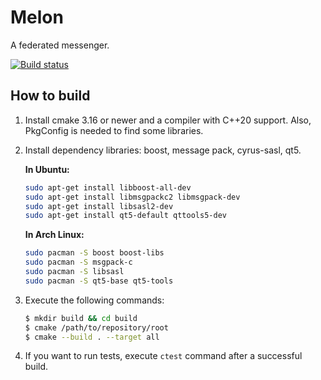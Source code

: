 # Melon

A federated messenger.

[![Build status](https://ci.appveyor.com/api/projects/status/9xw4o149e9atbn5y/branch/develop?svg=true)](https://ci.appveyor.com/project/kovdan01/melon/branch/develop)

## How to build

1. Install cmake 3.16 or newer and a compiler with C++20 support.
   Also, PkgConfig is needed to find some libraries.

2. Install dependency libraries: boost, message pack, cyrus-sasl, qt5.

   **In Ubuntu:**

   ```bash
   sudo apt-get install libboost-all-dev
   sudo apt-get install libmsgpackc2 libmsgpack-dev
   sudo apt-get install libsasl2-dev
   sudo apt-get install qt5-default qttools5-dev
   ```

   **In Arch Linux:**

   ```bash
   sudo pacman -S boost boost-libs
   sudo pacman -S msgpack-c
   sudo pacman -S libsasl
   sudo pacman -S qt5-base qt5-tools
   ```

3. Execute the following commands:

   ```bash
   $ mkdir build && cd build
   $ cmake /path/to/repository/root
   $ cmake --build . --target all
   ```

4. If you want to run tests, execute `ctest` command after a successful build.
